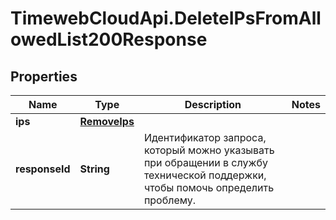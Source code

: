 # TimewebCloudApi.DeleteIPsFromAllowedList200Response

## Properties

Name | Type | Description | Notes
------------ | ------------- | ------------- | -------------
**ips** | [**RemoveIps**](RemoveIps.md) |  | 
**responseId** | **String** | Идентификатор запроса, который можно указывать при обращении в службу технической поддержки, чтобы помочь определить проблему. | 


